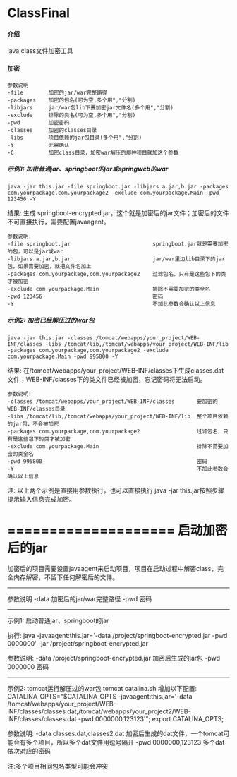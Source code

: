 # ClassFinal

#### 介绍
java class文件加密工具


#### 加密

```
参数说明
-file        加密的jar/war完整路径
-packages    加密的包名(可为空,多个用","分割)
-libjars     jar/war包lib下要加密jar文件名(多个用","分割)
-exclude     排除的类名(可为空,多个用","分割)
-pwd         加密密码
-classes     加密的classes目录
-libs        项目依赖的jar包目录(多个用","分割)
-Y           无需确认
-C           加密class目录，加密war解压的那种项目就加这个参数
```


##### 示例1: 加密普通jar、springboot的jar或springweb的war

```
java -jar this.jar -file springboot.jar -libjars a.jar,b.jar -packages com.yourpackage,com.yourpackage2 -exclude com.yourpackage.Main -pwd 123456 -Y
```

结果: 生成 springboot-encrypted.jar，这个就是加密后的jar文件；加密后的文件不可直接执行，需要配置javaagent。

```
参数说明:
-file springboot.jar                          springboot.jar就是需要加密的包，可以是jar或war
-libjars a.jar,b.jar                          jar/war里边lib目录下的jar包，如果需要加密，就把文件名加上
-packages com.yourpackage,com.yourpackage2    过滤包名，只有是这些包下的类才被加密
-exclude com.yourpackage.Main                 排除不需要加密的类全名
-pwd 123456                                   密码
-Y                                            不加此参数会确认以上信息
```

##### 示例2: 加密已经解压过的war包

```
java -jar this.jar -classes /tomcat/webapps/your_project/WEB-INF/classes -libs /tomcat/lib,/tomcat/webapps/your_project/WEB-INF/lib -packages com.yourpackage,com.yourpackage2 -exclude com.yourpackage.Main -pwd 995800 -Y
```

结果: 在/tomcat/webapps/your_project/WEB-INF/classes下生成classes.dat文件；WEB-INF/classes下的类文件已经被加密，忘记密码将无法启动。

```
参数说明:
-classes /tomcat/webapps/your_project/WEB-INF/classes       要加密的WEB-INF/classes目录
-libs /tomcat/lib,/tomcat/webapps/your_project/WEB-INF/lib  整个项目依赖的jar包，不会被加密
-packages com.yourpackage,com.yourpackage2                  过滤包名，只有是这些包下的类才被加密
-exclude com.yourpackage.Main                               排除不需要加密的类全名
-pwd 995800                                                 密码
-Y                                                          不加此参数会确认以上信息
```

注:
以上两个示例是直接用参数执行，也可以直接执行 java -jar this.jar按照步骤提示输入信息完成加密。


====================
    启动加密后的jar
====================

加密后的项目需要设置javaagent来启动项目，项目在启动过程中解密class，完全内存解密，不留下任何解密后的文件。

-----------------------------
参数说明
-data        加密后的jar/war完整路径
-pwd         密码

-----------------------------
示例1: 启动普通jar、springboot的jar

执行: java -javaagent:this.jar='-data /project/springboot-encrypted.jar -pwd 0000000' -jar /project/springboot-encrypted.jar

参数说明:
-data /project/springboot-encrypted.jar 加密后生成的jar包
-pwd 0000000                            密码

-----------------------------
示例2: tomcat运行解压过的war包
tomcat catalina.sh 增加以下配置:
CATALINA_OPTS="$CATALINA_OPTS -javaagent:this.jar='-data /tomcat/webapps/your_project/WEB-INF/classes/classes.dat,/tomcat/webapps/your_project2/WEB-INF/classes/classes.dat -pwd 0000000,123123'";
export CATALINA_OPTS;


参数说明:
-data classes.dat,classes2.dat  加密后生成的dat文件，一个tomcat可能会有多个项目，所以多个dat文件用逗号隔开
-pwd 0000000,123123             多个dat依次对应的密码

注:多个项目相同包名类型可能会冲突


